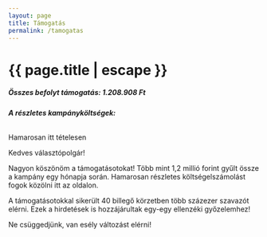 ```yaml
---
layout: page
title: Támogatás
permalink: /tamogatas
---
```


<h1 class="page-title">{{ page.title | escape }}</h1>
    
<div class="section">
    <div class="row">
          <div class="col s12">
<h5>Összes befolyt támogatás: 1.208.908 Ft</h5>
<p></p>
<h6><strong>A részletes kampányköltségek:</strong></h6>
<p>Hamarosan itt tételesen</p>
		  
<p>Kedves választópolgár!</p>
<p>Nagyon köszönöm a támogatásotokat! Több mint 1,2 millió forint gyűlt össze a kampány egy hónapja során. Hamarosan részletes költségelszámolást fogok közölni itt az oldalon.</p>
<p>A támogatásotokkal sikerült 40 billegő körzetben több százezer szavazót elérni. Ezek a hirdetések is hozzájárultak egy-egy ellenzéki győzelemhez!</p>
<p>Ne csüggedjünk, van esély változást elérni!</p>
    